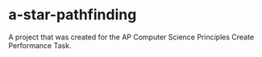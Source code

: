 # a-star-pathfinding
A project that was created for the AP Computer Science Principles Create Performance Task. 
